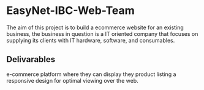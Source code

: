 # EasyNet-IBC-Web-Team

The aim of this project is to build a ecommerce website for an existing business, the business in question is a IT oriented company that focuses on supplying its clients with IT hardware, software, and consumables.

## Delivarables
e-commerce platform where they can display they product listing
a responsive design for optimal viewing over the web.
